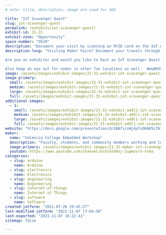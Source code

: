 ```yaml
---
# note: title, description, image are used for SEO

title: "IoT Scavenger Quest"
slug: iot-scavenger-quest
permalink: /exhibits/iot-scavenger-quest/
exhibit-id: 21-31
exhibit-zone: "Opportunity"
space-number: "OG20"
description: "Document your visit by scanning an RFID card on the IoT nodes. Win swag and get a certificate map."
description-long: "Visiting Maker Faire? Document your travels through Maker Faire by scanning your RFID card on the IoT node at each participating exhibit. Track your progress and compete to visit more exhibits than your friends in a set period of time. Win swag and get a certificate mapping your participation

Are you an exhibitor and would you like to host an IoT Scavenger Quest Station? As an exhibitor all you have to do to host a station is agree is to let us put the station somewhere in your booth accessible to the public  

Also keep an eye out for nodes in other fun locations as well.  We&#039;re hoping that the Scavenger Quest will encourage folks to roam more widely around Maker Faire, and bring them into contact with more exhibitors. "
image: /assets/images/exhibit-images/21-31-exhibit-iot-scavenger-quest-scavengerhunt2021-large.jpg
image-primary: 
  small: /assets/images/exhibit-images/21-31-exhibit-iot-scavenger-quest-scavengerhunt2021-small.jpg
  medium: /assets/images/exhibit-images/21-31-exhibit-iot-scavenger-quest-scavengerhunt2021-medium.jpg
  large: /assets/images/exhibit-images/21-31-exhibit-iot-scavenger-quest-scavengerhunt2021-large.jpg
  full: /assets/images/exhibit-images/21-31-exhibit-iot-scavenger-quest-scavengerhunt2021-full.jpg
additional-images: 
  - 1:
    small: /assets/images/exhibit-images/21-31-exhibit-addl1-iot-scavenger-quest-small-scavenger-station-small.jpg
    medium: /assets/images/exhibit-images/21-31-exhibit-addl1-iot-scavenger-quest-small-scavenger-station-medium.jpg
    large: /assets/images/exhibit-images/21-31-exhibit-addl1-iot-scavenger-quest-small-scavenger-station-large.jpg
    full: /assets/images/exhibit-images/21-31-exhibit-addl1-iot-scavenger-quest-small-scavenger-station-full.jpg
website: "https://docs.google.com/presentation/d/1BAficsWjdpYvO6A65L76i_Ho7n67y7Vp_XWqVrVBWbs/edit?usp=sharing"
maker: 
  name: "Valencia College Embedded Workshop"
  description: "Faculty, students, and community members working and learning together about electronics, software and IoT/embedded microprocessor systems and applications."
  image-primary: /assets/images/exhibit-images/21-31-maker-iot-scavenger-quest-18-scavengerhunt2021-42-medium.jpg
  youtube: https://www.youtube.com/channel/uchs9ih9xj-2upmsvrn-nrma
categories: 
  - slug: arduino
    name: Arduino
  - slug: electronics
    name: Electronics
  - slug: engineering
    name: Engineering
  - slug: internet-of-things
    name: Internet of Things
  - slug: software
    name: Software
created-jotform: "2021-07-26 19:45:27"
last-modified-jotform: "2021-11-07 17:04:56"
last-exported: "2021-11-07 18:22:41"
sitemap: false

---
```

